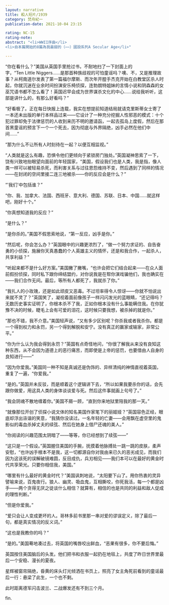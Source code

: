 ```yaml
---
layout: narrative
title: 殺人短片/1939
category: 焚舟紀一
publication-date: 2021-10-04 23:15

rating: NC-15
rating-note:
abstract: "<li>WWII序曲</li>
<li>自本篇開始的8篇為我最甜的（⋯⋯）國設系列A Secular Age</li>"

---
```


“你在看什么？”美国从英国手里抢过书，不耐地扫了一下封面上的字，“Ten Little Niggers......是那首种族歧视的可怕童谣吗？噢、不，又是推理故事？从柯南道尔发表了第一篇福尔摩斯、而次年开膛手杰克开始在白教堂区杀人时起，你就沉迷在业余时间扮演安乐椅侦探，连勃朗特姐妹的言情小说和阴森森的女巫咒语书都不怎么看了！英国迟早会成为世界谋杀文化的中心……说给我听听，这部是讲什么的，有那么好看吗？”

“好看极了。正在每日快报上连载，我实在想提前知道结局就请克里斯蒂女士寄了一本还未出版的单行本样品过来——它设计了一种充分挖掘人性邪恶的模式：十个犯过罪却免于法律惩罚的人收到来历不明的邀请函，一起去孤岛上度假，然后在那首黑童谣的预言下一个一个死去，因为彻底与外界隔绝，凶手必然在他们中间……”

“那为什么不让所有人时刻待在一起？以便互相监视。”

“人类就是这么有趣，恐惧令他们更倾向于紧锁房门独处。”英国凝神思索了一下，饶有兴致地抬眼望向面前的年轻国家，“美国，假设我们也是人类，我是指，像人类一样可以被轻易杀死，而利害关系与过往恩怨维持不变，然后遇到了同样的情况——在封闭的空间里接二连三地被杀——你的反应会是什么？”

“'我们'中包括谁？”

“你、我、加拿大、法国、西班牙、意大利、德国、苏联、日本、中国……就这样吧，刚好十个。”

“你真想知道我的反应？”

“是什么？”

“是你杀的。”美国不假思索地说，“第一反应，凶手是你。”

“然后呢，你会怎么办？”英国眼中的兴趣更浓烈了，“做一个努力求证的、自告奋勇的小侦探，施展你天真愚蠢的个人英雄主义的情怀，还是和我合作，一起杀人，共享利益？”

“听起来都不是什么好方案。”美国撇了撇嘴，“也许会把它们结合起来——在众人面前假扮侦探，同时私下跟你缔结盟约，对你说我是在帮你演戏骗他们，我也确实在——我们合作无间。最后，等所有人都死了，我就杀了你。”

“我扎人的小玫瑰，还是如此顽皮又恶毒。不过坦率得令人惊讶——你就不怕说出来就不灵了？”英国笑了，凝视着面前像孩子一样闪闪发光的蓝眼睛，“还记得吗？无数历史事实证明了，你根本杀不了我，正如你根本没有什么事能瞒住我。在你犹豫不决的时候，睫毛上会有可爱的泪花，这时候只要我想，被杀掉的就是你。”

“那也不错，我不介意。”美国轻声说，“又有多少区别呢？你杀我或者我杀你。都是一个得到权力和永罚，另一个得到解脱和安宁。没有真正的赢家或输家，非常公平。”

“你为什么认为我会得到永罚？”英国有点奇怪地问，“你很了解我从来没有良知这种东西，从不会因为道德上的恶行痛苦，而即使是上帝的惩罚，也要借由人自身的良知进行——”

“因为你爱我。”美国同一种不知是真诚还是伪饰的、异样清纯的神情直视着英国，重复了一遍，“你爱我。”

“是的。”英国并未反驳，而是顺着这个逻辑讲下去，“所以如果我要杀你的话，会先跟你做爱，用这具人类的身体谈谈爱与死。然后这件事就画上句号了。”

“我会阴魂不散地缠着你。”美国不屑一顾，“直到你来地狱里陪我的那一天。”

“就像那位开创了侦探小说文体的知名美国作家笔下的丽姬娅？”英国容色正经，眼底却浮出诙谐的笑意，“我猜你没读过。一名年轻的亡妻——会用飘在虚空里的鬼影似的毒血杀掉丈夫的续弦、然后在她身上借尸还魂的美人。”

“你阅读的兴趣范围太阴暗了——等等，你已经想到了续弦——”

“这只是一个假设。”英国握住美国的手腕，抚摸着他脉搏处一跳一跳的皮肤，柔声安慰，“也许凶手根本不是我，这一切都源自你对我由来已久的恶劣成见，而我们因为这该死的误解破镜难圆，反目成仇，兵刃相见——我们本可以在最好的黄金时代共享荣光。只要你相信我，美国。”

“哪里有什么最好的黄金时代？”美国讽刺地说，“太阳要下山了。用你热衷的灵异譬喻来说，百鬼夜行。狼人、幽灵、吸血鬼，互相撕咬，你死我活，每一个都是凶手——两个贪得无厌之徒谈什么相信？就算有，相信的也是共同的利益和敌人促成的理性判断。”

“但是你爱我。”

“爱只会让人变成更坏的人。哥林多前书里那一串对爱的谬误定义，除了最后一句，都是真实情况的反义词。”

“这也是我教你的吗？”

“是的。”美国蓦地凑过去，将英国的嘴唇咬出鲜血，“恶果有很多，你不要后悔。”

英国按住美国脑后的头发。他们把书和衣服一起扔在地毯上，共度了昨日世界里最后一个安稳、漫长的夏夜。

星辉被窗帘隔绝，昏黄的床头灯光倾洒在书页上，照亮了女主角死前看到的童谣最后一行：悬梁了此生，一个也不剩。

此时距离德军闪击波兰、二战爆发还有不到三个月。

fin.
